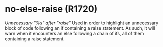 # no-else-raise (R1720)
*Unnecessary \"%s\" after \"raise\"* Used in order to highlight an
unnecessary block of code following an if containing a raise statement.
As such, it will warn when it encounters an else following a chain of
ifs, all of them containing a raise statement.

